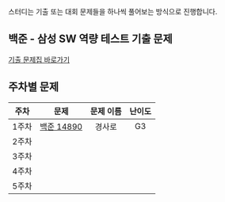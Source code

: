 스터디는 기출 또는 대회 문제들을 하나씩 풀어보는 방식으로 진행합니다.

## 백준 - 삼성 SW 역량 테스트 기출 문제
[기출 문제집 바로가기](https://www.acmicpc.net/workbook/view/1152)

## 주차별 문제
| 주차 | 문제 | 문제 이름 | 난이도
| :--: | :--: | :--: | :--: |
| 1주차 | [백준 14890](https://www.acmicpc.net/problem/14890) | 경사로 | G3
| 2주차 |  |  |
| 3주차 |  |  |
| 4주차 |  |  |
| 5주차 |  |  |